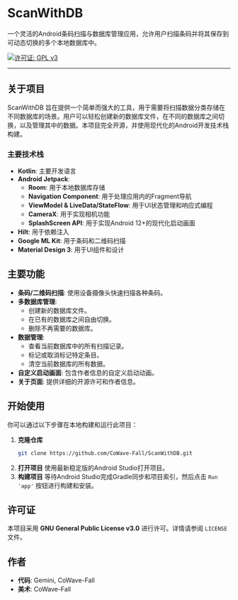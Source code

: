 # ScanWithDB

一个灵活的Android条码扫描与数据库管理应用，允许用户扫描条码并将其保存到可动态切换的多个本地数据库中。

[![许可证: GPL v3](https://img.shields.io/badge/License-GPLv3-blue.svg)](https://www.gnu.org/licenses/gpl-3.0)

---

## 关于项目

ScanWithDB 旨在提供一个简单而强大的工具，用于需要将扫描数据分类存储在不同数据库的场景。用户可以轻松创建新的数据库文件，在不同的数据库之间切换，以及管理其中的数据。本项目完全开源，并使用现代化的Android开发技术栈构建。

### 主要技术栈

*   **Kotlin**: 主要开发语言
*   **Android Jetpack**: 
    *   **Room**: 用于本地数据库存储
    *   **Navigation Component**: 用于处理应用内的Fragment导航
    *   **ViewModel & LiveData/StateFlow**: 用于UI状态管理和响应式编程
    *   **CameraX**: 用于实现相机功能
    *   **SplashScreen API**: 用于实现Android 12+的现代化启动画面
*   **Hilt**: 用于依赖注入
*   **Google ML Kit**: 用于条码和二维码扫描
*   **Material Design 3**: 用于UI组件和设计

## 主要功能

*   **条码/二维码扫描**: 使用设备摄像头快速扫描各种条码。
*   **多数据库管理**: 
    *   创建新的数据库文件。
    *   在已有的数据库之间自由切换。
    *   删除不再需要的数据库。
*   **数据管理**: 
    *   查看当前数据库中的所有扫描记录。
    *   标记或取消标记特定条目。
    *   清空当前数据库的所有数据。
*   **自定义启动画面**: 包含作者信息的自定义启动动画。
*   **关于页面**: 提供详细的开源许可和作者信息。

## 开始使用

你可以通过以下步骤在本地构建和运行此项目：

1.  **克隆仓库**
    ```sh
    git clone https://github.com/CoWave-Fall/ScanWithDB.git
    ```
2.  **打开项目**
    使用最新稳定版的Android Studio打开项目。
3.  **构建项目**
    等待Android Studio完成Gradle同步和项目索引，然后点击 `Run 'app'` 按钮进行构建和安装。

## 许可证

本项目采用 **GNU General Public License v3.0** 进行许可。详情请参阅 `LICENSE` 文件。

## 作者

*   **代码**: Gemini, CoWave-Fall
*   **美术**: CoWave-Fall
